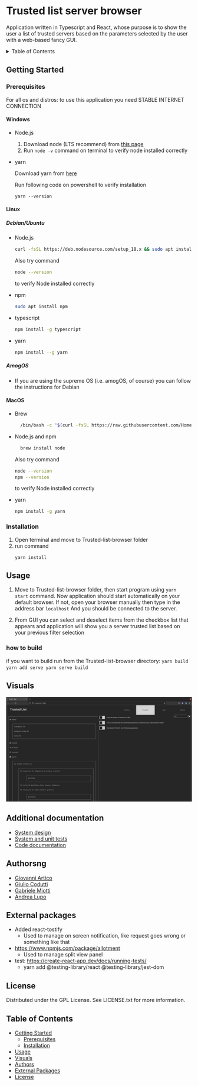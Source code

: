 # Trusted list server browser
Application written in Typescript and React, whose purpose is to show the user a list of trusted servers based on the parameters selected by the user with a web-based fancy GUI.

<!-- TABLE OF CONTENTS -->
<details>
  <summary>Table of Contents</summary>
  <ol>
    <li>
      <a href="#getting-started">Getting Started</a>
      <ul>
        <li><a href="#prerequisites">Prerequisites</a></li>
        <li><a href="#installation">Installation</a></li>
      </ul>
    </li>
    <li><a href="#usage">Usage</a></li>
    <li><a href="#visuals">Visuals</a></li>
    <li><a href="#authorsng">Authors</a></li>
    <li><a href="#external-packages">External package</a></li> 
    <li><a href="#license">License</a></li>
  </ol>
</details>

## Getting Started

### Prerequisites
For all os and distros: to use this application you need STABLE INTERNET CONNECTION

#### Windows
* Node.js
  1. Download node (LTS recommend) from [this page](https://nodejs.org/en/download/)
  2. Run `node -v` command on terminal to verify node installed correctly

* yarn
  
  Download yarn from [here](https://github.com/yarnpkg/yarn/releases/download/v1.22.4/yarn-1.22.4.msi)
  
  Run following code on powershell to verify installation
  
  ```
  yarn --version
  ```
  
#### Linux
##### Debian/Ubuntu
* Node.js
  ```sh
  curl -fsSL https://deb.nodesource.com/setup_18.x && sudo apt install -y nodejs
  ```
    Also try command
  ```sh
  node --version
  ```
    to verify Node installed correctly
    
* npm 
    ```sh
    sudo apt install npm
    ```
    
* typescript
  ```sh
  npm install -g typescript
  ```
  
* yarn
  ```sh
  npm install --g yarn
  ```
##### AmogOS

* If you are using the supreme OS (i.e. amogOS, of course) you can follow the instructions for Debian


#### MacOS

* Brew
  ```sh
    /bin/bash -c "$(curl -fsSL https://raw.githubusercontent.com/Homebrew/install/HEAD/install.sh)"
  ```
* Node.js and npm
  ```sh
    brew install node
  ```
    Also try command
  ```sh
  node --version
  npm --version
  ```
    to verify Node installed correctly

* yarn
    ```sh
    npm install -g yarn
    ```
### Installation

1. Open terminal and move to Trusted-list-browser folder
2. run command
    ```
    yarn install
    ```
## Usage
1. Move to Trusted-list-browser folder, then start program using `yarn start` command.
   Now application should start automatically on your default browser.
   If not, open your browser manually then type in the address bar `localhost`
   And you should be connected to the server.

2. From GUI you can select and deselect items from the checkbox list that appears and application will show you a server trusted list based on your previous filter selection

### how to build

if you want to build run from the Trusted-list-browser directory:
    ```
    yarn build
    yarn add serve
    yarn serve build
    ```
## Visuals

![Screenshot](Screenshots/screenWebsite.png)

## Additional documentation
- [System design](./documentation/system_design.md)
- [System and unit tests](./documentation/tests.md)
- [Code documentation](http://htmlpreview.github.io/?https://github.com/Geostartico/Trusted-list-browser/blob/main/documentation/ts_docs/index.html)

## Authorsng
* [Giovanni Artico](https://github.com/Geostartico)
* [Giulio Codutti](https://github.com/giulpig)
* [Gabriele Miotti](https://github.com/gabriele-0201)
* [Andrea Lupo](https://github.com/LK-parrot)

## External packages
+ Added react-tostify
    + Used to manage on screen notification, like request goes wrong or something like that
+ https://www.npmjs.com/package/allotment
    + Used to manage split view panel
+ test: https://create-react-app.dev/docs/running-tests/
    + yarn add @testing-library/react @testing-library/jest-dom

## License
Distributed under the GPL License. See LICENSE.txt for more information.

## Table of Contents
* [Getting Started](#getting-started)
    * [Prerequisites](#prerequisites)
    * [Installation](#installation)
* [Usage](#usage)
* [Visuals](#visuals)
* [Authors](#authorsng)
* [External Packages](#external-packages)
* [License](#license)
